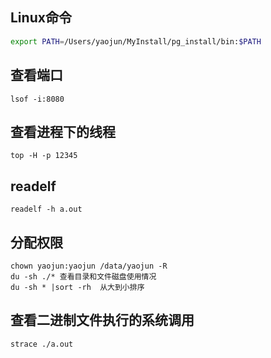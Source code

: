 ## Linux命令

```sh
export PATH=/Users/yaojun/MyInstall/pg_install/bin:$PATH 
```
## 查看端口
```shell
lsof -i:8080
```
## 查看进程下的线程
```shell
top -H -p 12345
```
## readelf
```shell
readelf -h a.out
```
## 分配权限
```shell
chown yaojun:yaojun /data/yaojun -R
du -sh ./* 查看目录和文件磁盘使用情况
du -sh * |sort -rh  从大到小排序
```
## 查看二进制文件执行的系统调用
```shell
strace ./a.out
```
